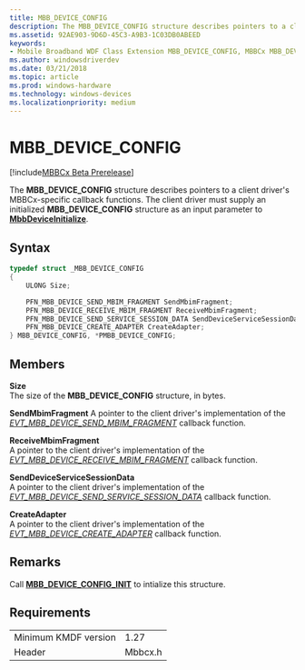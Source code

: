 ```yaml
---
title: MBB_DEVICE_CONFIG
description: The MBB_DEVICE_CONFIG structure describes pointers to a client driver's MBBCx-specific callback functions. The client driver must supply an initialized MBB_DEVICE_CONFIG structure as an input parameter to MbbDeviceInitialize.
ms.assetid: 92AE903-9D6D-45C3-A9B3-1C03DB0ABEED
keywords:
- Mobile Broadband WDF Class Extension MBB_DEVICE_CONFIG, MBBCx MBB_DEVICE_CONFIG
ms.author: windowsdriverdev
ms.date: 03/21/2018
ms.topic: article
ms.prod: windows-hardware
ms.technology: windows-devices
ms.localizationpriority: medium
---
```


# MBB_DEVICE_CONFIG

[!include[MBBCx Beta Prerelease](../mbbcx-beta-prerelease.md)]

The **MBB_DEVICE_CONFIG** structure describes pointers to a client driver's MBBCx-specific callback functions. The client driver must supply an initialized **MBB_DEVICE_CONFIG** structure as an input parameter to [**MbbDeviceInitialize**](mbbdeviceinitialize.md).

## Syntax

```C++
typedef struct _MBB_DEVICE_CONFIG
{
    ULONG Size;

    PFN_MBB_DEVICE_SEND_MBIM_FRAGMENT SendMbimFragment;
    PFN_MBB_DEVICE_RECEIVE_MBIM_FRAGMENT ReceiveMbimFragment;
    PFN_MBB_DEVICE_SEND_SERVICE_SESSION_DATA SendDeviceServiceSessionData;
    PFN_MBB_DEVICE_CREATE_ADAPTER CreateAdapter;
} MBB_DEVICE_CONFIG, *PMBB_DEVICE_CONFIG;
```

## Members

**Size**  
The size of the **MBB_DEVICE_CONFIG** structure, in bytes.

**SendMbimFragment**
A pointer to the client driver's implementation of the [*EVT_MBB_DEVICE_SEND_MBIM_FRAGMENT*](evt-mbb-device-send-mbim-fragment.md) callback function.

**ReceiveMbimFragment**  
A pointer to the client driver's implementation of the [*EVT_MBB_DEVICE_RECEIVE_MBIM_FRAGMENT*](evt-mbb-device-receive-mbim-fragment.md) callback function.

**SendDeviceServiceSessionData**  
A pointer to the client driver's implementation of the [*EVT_MBB_DEVICE_SEND_SERVICE_SESSION_DATA*](evt-mbb-device-send-service-session-data.md) callback function.

**CreateAdapter**  
A pointer to the client driver's implementation of the [*EVT_MBB_DEVICE_CREATE_ADAPTER*](evt-mbb-device-create-adapter.md) callback function.

## Remarks

Call [**MBB_DEVICE_CONFIG_INIT**](mbb-device-config-init.md) to intialize this structure.

## Requirements

|     |     |
| --- | --- |
| Minimum KMDF version | 1.27 |
| Header | Mbbcx.h |
